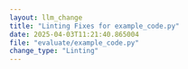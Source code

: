 ```yaml
---
layout: llm_change
title: "Linting Fixes for example_code.py"
date: 2025-04-03T11:21:40.865004
file: "evaluate/example_code.py"
change_type: "Linting"
---
```

